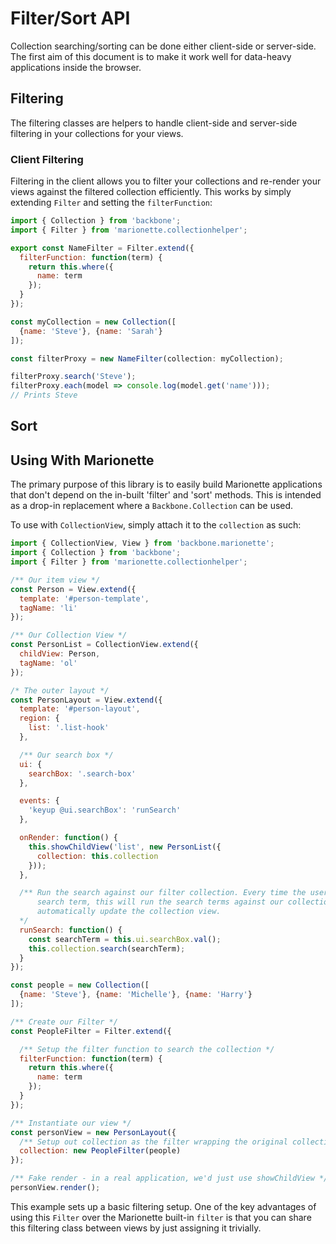 # Filter/Sort API

Collection searching/sorting can be done either client-side or server-side. The
first aim of this document is to make it work well for data-heavy applications
inside the browser.

## Filtering

The filtering classes are helpers to handle client-side and server-side 
filtering in your collections for your views.

### Client Filtering

Filtering in the client allows you to filter your collections and re-render your
views against the filtered collection efficiently. This works by simply 
extending `Filter` and setting the `filterFunction`:

```javascript
import { Collection } from 'backbone';
import { Filter } from 'marionette.collectionhelper';

export const NameFilter = Filter.extend({
  filterFunction: function(term) {
    return this.where({
      name: term
    });
  }
});

const myCollection = new Collection([
  {name: 'Steve'}, {name: 'Sarah'}
]);

const filterProxy = new NameFilter(collection: myCollection);

filterProxy.search('Steve');
filterProxy.each(model => console.log(model.get('name')));
// Prints Steve
```

## Sort

## Using With Marionette

The primary purpose of this library is to easily build Marionette applications
that don't depend on the in-built 'filter' and 'sort' methods. This is intended
as a drop-in replacement where a `Backbone.Collection` can be used.

To use with `CollectionView`, simply attach it to the `collection` as such:

```javascript
import { CollectionView, View } from 'backbone.marionette';
import { Collection } from 'backbone';
import { Filter } from 'marionette.collectionhelper';

/** Our item view */
const Person = View.extend({
  template: '#person-template',
  tagName: 'li'
});

/** Our Collection View */
const PersonList = CollectionView.extend({
  childView: Person,
  tagName: 'ol'
});

/* The outer layout */
const PersonLayout = View.extend({
  template: '#person-layout',
  region: {
    list: '.list-hook'
  },

  /** Our search box */
  ui: {
    searchBox: '.search-box'
  },

  events: {
    'keyup @ui.searchBox': 'runSearch'
  },

  onRender: function() {
    this.showChildView('list', new PersonList({
      collection: this.collection
    }));
  },

  /** Run the search against our filter collection. Every time the user types a
      search term, this will run the search terms against our collection and 
      automatically update the collection view. 
  */
  runSearch: function() {
    const searchTerm = this.ui.searchBox.val();
    this.collection.search(searchTerm);
  }
});

const people = new Collection([
  {name: 'Steve'}, {name: 'Michelle'}, {name: 'Harry'}
]);

/** Create our Filter */
const PeopleFilter = Filter.extend({

  /** Setup the filter function to search the collection */
  filterFunction: function(term) {
    return this.where({
      name: term
    });
  }
});

/** Instantiate our view */
const personView = new PersonLayout({
  /** Setup out collection as the filter wrapping the original collection */
  collection: new PeopleFilter(people)
});

/** Fake render - in a real application, we'd just use showChildView */
personView.render();
```

This example sets up a basic filtering setup. One of the key advantages of using
this `Filter` over the Marionette built-in `filter` is that you can share this
filtering class between views by just assigning it trivially.